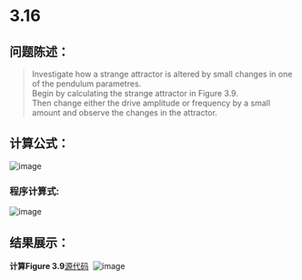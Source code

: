 # 3.16


## 问题陈述：
> Investigate how a strange attractor is altered by small changes in one of the pendulum parametres.<br>
> Begin by calculating the strange attractor in Figure 3.9.<br>
> Then change either the drive amplitude or frequency by a small amount and observe the changes in  the attractor.
## 计算公式：
![image](https://user-images.githubusercontent.com/31878522/32109537-a8e543d6-bb67-11e7-94c4-f60ffa25571d.PNG)
### 程序计算式:
![image](https://user-images.githubusercontent.com/31878522/32109739-1f0ecc80-bb68-11e7-8cf1-216b265f6c16.PNG)
 
## 结果展示：
**计算Figure 3.9**[源代码](https://github.com/tzwhu/computational_physics_N2015301020096/blob/master/3.16code.txt) 
![image](https://user-images.githubusercontent.com/31878522/32109867-88da5a8a-bb68-11e7-9a0a-8fac5ea140f4.PNG)
